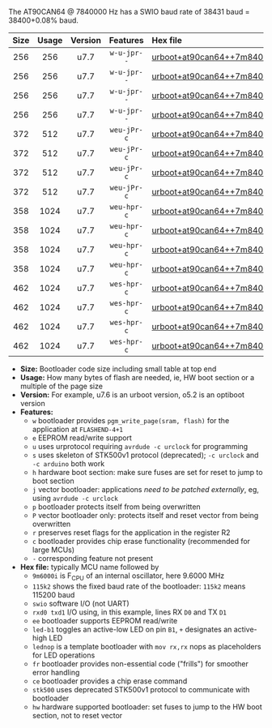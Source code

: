 The AT90CAN64 @ 7840000 Hz has a SWIO baud rate of 38431 baud = 38400+0.08% baud.

|Size|Usage|Version|Features|Hex file|
|:-:|:-:|:-:|:-:|:--|
|256|256|u7.7|`w-u-jpr--`|[urboot+at90can64++7m8400i+++38k4_swio_rxd2_txd3_led+b5.hex](https://raw.githubusercontent.com/stefanrueger/urboot.hex/main/mcus/at90can64/internal_oscillator/fint++7m8400_Hz/br+++38k4_bps/urboot+at90can64++7m8400i+++38k4_swio_rxd2_txd3_led+b5.hex)|
|256|256|u7.7|`w-u-jpr--`|[urboot+at90can64++7m8400i+++38k4_swio_rxd2_txd3_lednop.hex](https://raw.githubusercontent.com/stefanrueger/urboot.hex/main/mcus/at90can64/internal_oscillator/fint++7m8400_Hz/br+++38k4_bps/urboot+at90can64++7m8400i+++38k4_swio_rxd2_txd3_lednop.hex)|
|256|256|u7.7|`w-u-jpr--`|[urboot+at90can64++7m8400i+++38k4_swio_rxe0_txe1_led+b5.hex](https://raw.githubusercontent.com/stefanrueger/urboot.hex/main/mcus/at90can64/internal_oscillator/fint++7m8400_Hz/br+++38k4_bps/urboot+at90can64++7m8400i+++38k4_swio_rxe0_txe1_led+b5.hex)|
|256|256|u7.7|`w-u-jpr--`|[urboot+at90can64++7m8400i+++38k4_swio_rxe0_txe1_lednop.hex](https://raw.githubusercontent.com/stefanrueger/urboot.hex/main/mcus/at90can64/internal_oscillator/fint++7m8400_Hz/br+++38k4_bps/urboot+at90can64++7m8400i+++38k4_swio_rxe0_txe1_lednop.hex)|
|372|512|u7.7|`weu-jPr-c`|[urboot+at90can64++7m8400i+++38k4_swio_rxd2_txd3_ee_led+b5_fr_ce.hex](https://raw.githubusercontent.com/stefanrueger/urboot.hex/main/mcus/at90can64/internal_oscillator/fint++7m8400_Hz/br+++38k4_bps/urboot+at90can64++7m8400i+++38k4_swio_rxd2_txd3_ee_led+b5_fr_ce.hex)|
|372|512|u7.7|`weu-jPr-c`|[urboot+at90can64++7m8400i+++38k4_swio_rxd2_txd3_ee_lednop_fr_ce.hex](https://raw.githubusercontent.com/stefanrueger/urboot.hex/main/mcus/at90can64/internal_oscillator/fint++7m8400_Hz/br+++38k4_bps/urboot+at90can64++7m8400i+++38k4_swio_rxd2_txd3_ee_lednop_fr_ce.hex)|
|372|512|u7.7|`weu-jPr-c`|[urboot+at90can64++7m8400i+++38k4_swio_rxe0_txe1_ee_led+b5_fr_ce.hex](https://raw.githubusercontent.com/stefanrueger/urboot.hex/main/mcus/at90can64/internal_oscillator/fint++7m8400_Hz/br+++38k4_bps/urboot+at90can64++7m8400i+++38k4_swio_rxe0_txe1_ee_led+b5_fr_ce.hex)|
|372|512|u7.7|`weu-jPr-c`|[urboot+at90can64++7m8400i+++38k4_swio_rxe0_txe1_ee_lednop_fr_ce.hex](https://raw.githubusercontent.com/stefanrueger/urboot.hex/main/mcus/at90can64/internal_oscillator/fint++7m8400_Hz/br+++38k4_bps/urboot+at90can64++7m8400i+++38k4_swio_rxe0_txe1_ee_lednop_fr_ce.hex)|
|358|1024|u7.7|`weu-hpr-c`|[urboot+at90can64++7m8400i+++38k4_swio_rxd2_txd3_ee_led+b5_fr_ce_hw.hex](https://raw.githubusercontent.com/stefanrueger/urboot.hex/main/mcus/at90can64/internal_oscillator/fint++7m8400_Hz/br+++38k4_bps/urboot+at90can64++7m8400i+++38k4_swio_rxd2_txd3_ee_led+b5_fr_ce_hw.hex)|
|358|1024|u7.7|`weu-hpr-c`|[urboot+at90can64++7m8400i+++38k4_swio_rxd2_txd3_ee_lednop_fr_ce_hw.hex](https://raw.githubusercontent.com/stefanrueger/urboot.hex/main/mcus/at90can64/internal_oscillator/fint++7m8400_Hz/br+++38k4_bps/urboot+at90can64++7m8400i+++38k4_swio_rxd2_txd3_ee_lednop_fr_ce_hw.hex)|
|358|1024|u7.7|`weu-hpr-c`|[urboot+at90can64++7m8400i+++38k4_swio_rxe0_txe1_ee_led+b5_fr_ce_hw.hex](https://raw.githubusercontent.com/stefanrueger/urboot.hex/main/mcus/at90can64/internal_oscillator/fint++7m8400_Hz/br+++38k4_bps/urboot+at90can64++7m8400i+++38k4_swio_rxe0_txe1_ee_led+b5_fr_ce_hw.hex)|
|358|1024|u7.7|`weu-hpr-c`|[urboot+at90can64++7m8400i+++38k4_swio_rxe0_txe1_ee_lednop_fr_ce_hw.hex](https://raw.githubusercontent.com/stefanrueger/urboot.hex/main/mcus/at90can64/internal_oscillator/fint++7m8400_Hz/br+++38k4_bps/urboot+at90can64++7m8400i+++38k4_swio_rxe0_txe1_ee_lednop_fr_ce_hw.hex)|
|462|1024|u7.7|`wes-hpr-c`|[urboot+at90can64++7m8400i+++38k4_swio_rxd2_txd3_ee_led+b5_fr_ce_stk500_hw.hex](https://raw.githubusercontent.com/stefanrueger/urboot.hex/main/mcus/at90can64/internal_oscillator/fint++7m8400_Hz/br+++38k4_bps/urboot+at90can64++7m8400i+++38k4_swio_rxd2_txd3_ee_led+b5_fr_ce_stk500_hw.hex)|
|462|1024|u7.7|`wes-hpr-c`|[urboot+at90can64++7m8400i+++38k4_swio_rxd2_txd3_ee_lednop_fr_ce_stk500_hw.hex](https://raw.githubusercontent.com/stefanrueger/urboot.hex/main/mcus/at90can64/internal_oscillator/fint++7m8400_Hz/br+++38k4_bps/urboot+at90can64++7m8400i+++38k4_swio_rxd2_txd3_ee_lednop_fr_ce_stk500_hw.hex)|
|462|1024|u7.7|`wes-hpr-c`|[urboot+at90can64++7m8400i+++38k4_swio_rxe0_txe1_ee_led+b5_fr_ce_stk500_hw.hex](https://raw.githubusercontent.com/stefanrueger/urboot.hex/main/mcus/at90can64/internal_oscillator/fint++7m8400_Hz/br+++38k4_bps/urboot+at90can64++7m8400i+++38k4_swio_rxe0_txe1_ee_led+b5_fr_ce_stk500_hw.hex)|
|462|1024|u7.7|`wes-hpr-c`|[urboot+at90can64++7m8400i+++38k4_swio_rxe0_txe1_ee_lednop_fr_ce_stk500_hw.hex](https://raw.githubusercontent.com/stefanrueger/urboot.hex/main/mcus/at90can64/internal_oscillator/fint++7m8400_Hz/br+++38k4_bps/urboot+at90can64++7m8400i+++38k4_swio_rxe0_txe1_ee_lednop_fr_ce_stk500_hw.hex)|

- **Size:** Bootloader code size including small table at top end
- **Usage:** How many bytes of flash are needed, ie, HW boot section or a multiple of the page size
- **Version:** For example, u7.6 is an urboot version, o5.2 is an optiboot version
- **Features:**
  + `w` bootloader provides `pgm_write_page(sram, flash)` for the application at `FLASHEND-4+1`
  + `e` EEPROM read/write support
  + `u` uses urprotocol requiring `avrdude -c urclock` for programming
  + `s` uses skeleton of STK500v1 protocol (deprecated); `-c urclock` and `-c arduino` both work
  + `h` hardware boot section: make sure fuses are set for reset to jump to boot section
  + `j` vector bootloader: applications *need to be patched externally*, eg, using `avrdude -c urclock`
  + `p` bootloader protects itself from being overwritten
  + `P` vector bootloader only: protects itself and reset vector from being overwritten
  + `r` preserves reset flags for the application in the register R2
  + `c` bootloader provides chip erase functionality (recommended for large MCUs)
  + `-` corresponding feature not present
- **Hex file:** typically MCU name followed by
  + `9m6000i` is F<sub>CPU</sub> of an internal oscillator, here 9.6000 MHz
  + `115k2` shows the fixed baud rate of the bootloader: `115k2` means 115200 baud
  + `swio` software I/O (not UART)
  + `rxd0 txd1` I/O using, in this example, lines RX `D0` and TX `D1`
  + `ee` bootloader supports EEPROM read/write
  + `led-b1` toggles an active-low LED on pin `B1`, `+` designates an active-high LED
  + `lednop` is a template bootloader with `mov rx,rx` nops as placeholders for LED operations
  + `fr` bootloader provides non-essential code ("frills") for smoother error handling
  + `ce` bootloader provides a chip erase command
  + `stk500` uses deprecated STK500v1 protocol to communicate with bootloader
  + `hw` hardware supported bootloader: set fuses to jump to the HW boot section, not to reset vector

